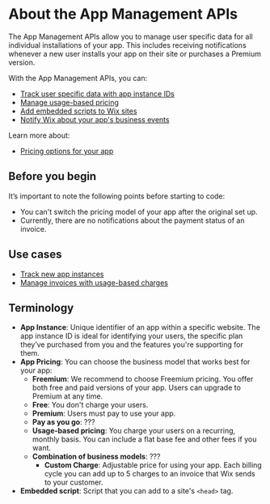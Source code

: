 # About the App Management APIs

The App Management APIs allow you to manage user specific data for all individual
installations of your app. This includes receiving notifications whenever a new
user installs your app on their site or purchases a Premium version.

With the App Management APIs, you can:

+ [Track user specific data with app instance IDs](https://dev.wix.com/docs/rest/api-reference/app-management/apps/app-instance/introduction)
+ [Manage usage-based pricing](https://dev.wix.com/docs/rest/api-reference/app-management/)
+ [Add embedded scripts to Wix sites](https://dev.wix.com/docs/rest/api-reference/app-management/apps/embedded-scripts/introduction)
+ [Notify Wix about your app's business events](https://dev.wix.com/docs/rest/api-reference/app-management/apps/bi-event/introduction)

Learn more about:

+ [Pricing options for your app](https://dev.wix.com/docs/build-apps/build-your-app/pricing-plans/set-up-your-app-pricing)

## Before you begin

It’s important to note the following points before starting to code:

+ You can't switch the pricing model of your app after the original set up.
+ Currently, there are no notifications about the payment status of an invoice.

## Use cases

+ [Track new app instances](link-to-the-relevant-flow)
+ [Manage invoices with usage-based charges](link-to-the-relevant-article)

## Terminology

+ __App Instance__: Unique identifier of an app within a specific website. The
  app instance ID is ideal for identifying your users, the specific plan they’ve
  purchased from you and the features you're supporting for them.
+ __App Pricing__: You can choose the business model that works best for your app:
  + __Freemium__: We recommend to choose Freemium pricing. You offer both free
    and paid versions of your app. Users can upgrade to Premium at any time.
  + __Free__: You don't charge your users.
  + __Premium__: Users must pay to use your app.
  + __Pay as you go__: ???
  + __Usage-based pricing__: You charge your users on a recurring, monthly basis.
    You can include a flat base fee and other fees if you want.
  + __Combination of business models__: ???
    + __Custom Charge__: Adjustable price for using your app. Each billing cycle
      you can add up to 5 charges to an invoice that Wix sends to your customer.
+ __Embedded script__: Script that you can add to a site's `<head>` tag.